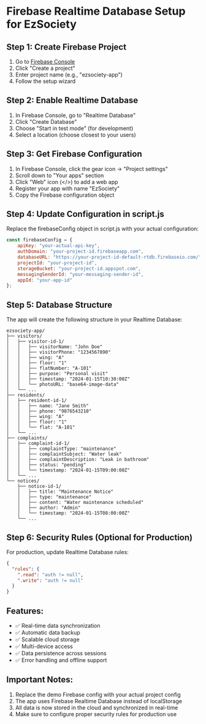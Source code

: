 
# Firebase Realtime Database Setup for EzSociety

## Step 1: Create Firebase Project
1. Go to [Firebase Console](https://console.firebase.google.com/)
2. Click "Create a project"
3. Enter project name (e.g., "ezsociety-app")
4. Follow the setup wizard

## Step 2: Enable Realtime Database
1. In Firebase Console, go to "Realtime Database"
2. Click "Create Database"
3. Choose "Start in test mode" (for development)
4. Select a location (choose closest to your users)

## Step 3: Get Firebase Configuration
1. In Firebase Console, click the gear icon → "Project settings"
2. Scroll down to "Your apps" section
3. Click "Web" icon (</>) to add a web app
4. Register your app with name "EzSociety"
5. Copy the Firebase configuration object

## Step 4: Update Configuration in script.js
Replace the firebaseConfig object in script.js with your actual configuration:

```javascript
const firebaseConfig = {
    apiKey: "your-actual-api-key",
    authDomain: "your-project-id.firebaseapp.com",
    databaseURL: "https://your-project-id-default-rtdb.firebaseio.com/",
    projectId: "your-project-id",
    storageBucket: "your-project-id.appspot.com",
    messagingSenderId: "your-messaging-sender-id",
    appId: "your-app-id"
};
```

## Step 5: Database Structure
The app will create the following structure in your Realtime Database:
```
ezsociety-app/
├── visitors/
│   ├── visitor-id-1/
│   │   ├── visitorName: "John Doe"
│   │   ├── visitorPhone: "1234567890"
│   │   ├── wing: "A"
│   │   ├── floor: "1"
│   │   ├── flatNumber: "A-101"
│   │   ├── purpose: "Personal visit"
│   │   ├── timestamp: "2024-01-15T10:30:00Z"
│   │   └── photoURL: "base64-image-data"
│   └── ...
├── residents/
│   ├── resident-id-1/
│   │   ├── name: "Jane Smith"
│   │   ├── phone: "9876543210"
│   │   ├── wing: "A"
│   │   ├── floor: "1"
│   │   └── flat: "A-101"
│   └── ...
├── complaints/
│   ├── complaint-id-1/
│   │   ├── complaintType: "maintenance"
│   │   ├── complaintSubject: "Water leak"
│   │   ├── complaintDescription: "Leak in bathroom"
│   │   ├── status: "pending"
│   │   └── timestamp: "2024-01-15T09:00:00Z"
│   └── ...
└── notices/
    ├── notice-id-1/
    │   ├── title: "Maintenance Notice"
    │   ├── type: "maintenance"
    │   ├── content: "Water maintenance scheduled"
    │   ├── author: "Admin"
    │   └── timestamp: "2024-01-15T08:00:00Z"
    └── ...
```

## Step 6: Security Rules (Optional for Production)
For production, update Realtime Database rules:
```json
{
  "rules": {
    ".read": "auth != null",
    ".write": "auth != null"
  }
}
```

## Features:
- ✅ Real-time data synchronization
- ✅ Automatic data backup
- ✅ Scalable cloud storage
- ✅ Multi-device access
- ✅ Data persistence across sessions
- ✅ Error handling and offline support

## Important Notes:
1. Replace the demo Firebase config with your actual project config
2. The app uses Firebase Realtime Database instead of localStorage
3. All data is now stored in the cloud and synchronized in real-time
4. Make sure to configure proper security rules for production use
